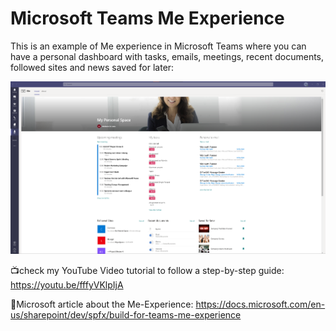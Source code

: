 # Microsoft Teams Me Experience

This is an example of Me experience in Microsoft Teams where you can have a personal dashboard with tasks, emails, meetings, recent documents, followed sites and news saved for later:

![Microsoft Teams Me Experience](Preview.png)

📺check my YouTube Video tutorial to follow a step-by-step guide:
https://youtu.be/fffyVKlpIjA

🔗Microsoft article about the Me-Experience:
https://docs.microsoft.com/en-us/sharepoint/dev/spfx/build-for-teams-me-experience
